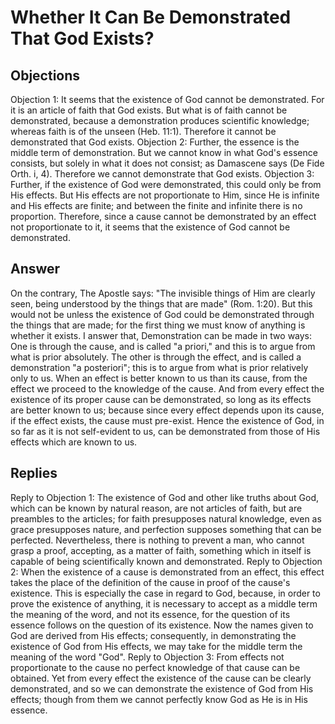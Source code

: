 # Whether It Can Be Demonstrated That God Exists?
## Objections
Objection 1: It seems that the existence of God cannot be demonstrated. For it is an article of faith that God exists. But what is of faith cannot be demonstrated, because a demonstration produces scientific knowledge; whereas faith is of the unseen (Heb. 11:1). Therefore it cannot be demonstrated that God exists.
Objection 2: Further, the essence is the middle term of demonstration. But we cannot know in what God's essence consists, but solely in what it does not consist; as Damascene says (De Fide Orth. i, 4). Therefore we cannot demonstrate that God exists.
Objection 3: Further, if the existence of God were demonstrated, this could only be from His effects. But His effects are not proportionate to Him, since He is infinite and His effects are finite; and between the finite and infinite there is no proportion. Therefore, since a cause cannot be demonstrated by an effect not proportionate to it, it seems that the existence of God cannot be demonstrated.
## Answer
On the contrary, The Apostle says: "The invisible things of Him are clearly seen, being understood by the things that are made" (Rom. 1:20). But this would not be unless the existence of God could be demonstrated through the things that are made; for the first thing we must know of anything is whether it exists.
I answer that, Demonstration can be made in two ways: One is through the cause, and is called "a priori," and this is to argue from what is prior absolutely. The other is through the effect, and is called a demonstration "a posteriori"; this is to argue from what is prior relatively only to us. When an effect is better known to us than its cause, from the effect we proceed to the knowledge of the cause. And from every effect the existence of its proper cause can be demonstrated, so long as its effects are better known to us; because since every effect depends upon its cause, if the effect exists, the cause must pre-exist. Hence the existence of God, in so far as it is not self-evident to us, can be demonstrated from those of His effects which are known to us.
## Replies
Reply to Objection 1: The existence of God and other like truths about God, which can be known by natural reason, are not articles of faith, but are preambles to the articles; for faith presupposes natural knowledge, even as grace presupposes nature, and perfection supposes something that can be perfected. Nevertheless, there is nothing to prevent a man, who cannot grasp a proof, accepting, as a matter of faith, something which in itself is capable of being scientifically known and demonstrated.
Reply to Objection 2: When the existence of a cause is demonstrated from an effect, this effect takes the place of the definition of the cause in proof of the cause's existence. This is especially the case in regard to God, because, in order to prove the existence of anything, it is necessary to accept as a middle term the meaning of the word, and not its essence, for the question of its essence follows on the question of its existence. Now the names given to God are derived from His effects; consequently, in demonstrating the existence of God from His effects, we may take for the middle term the meaning of the word "God".
Reply to Objection 3: From effects not proportionate to the cause no perfect knowledge of that cause can be obtained. Yet from every effect the existence of the cause can be clearly demonstrated, and so we can demonstrate the existence of God from His effects; though from them we cannot perfectly know God as He is in His essence.